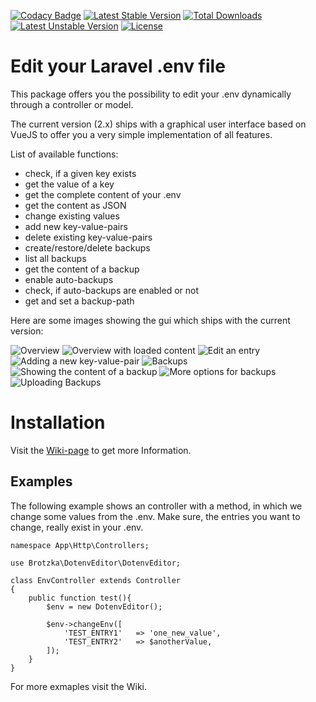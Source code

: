 [![Codacy Badge](https://api.codacy.com/project/badge/Grade/26c13ba0918c42858ec6f94607238baa)](https://www.codacy.com/app/fabianhagen87/laravel-dotenv-editor?utm_source=github.com&utm_medium=referral&utm_content=Brotzka/laravel-dotenv-editor&utm_campaign=badger)
[![Latest Stable Version](https://poser.pugx.org/brotzka/laravel-dotenv-editor/v/stable)](https://packagist.org/packages/brotzka/laravel-dotenv-editor) 
[![Total Downloads](https://poser.pugx.org/brotzka/laravel-dotenv-editor/downloads)](https://packagist.org/packages/brotzka/laravel-dotenv-editor) 
[![Latest Unstable Version](https://poser.pugx.org/brotzka/laravel-dotenv-editor/v/unstable)](https://packagist.org/packages/brotzka/laravel-dotenv-editor) 
[![License](https://poser.pugx.org/brotzka/laravel-dotenv-editor/license)](https://packagist.org/packages/brotzka/laravel-dotenv-editor)

# Edit your Laravel .env file

This package offers you the possibility to edit your .env dynamically through a controller or model. 

The current version (2.x) ships with a graphical user interface based on VueJS to offer you a very simple implementation of all features.

List of available functions:
- check, if a given key exists
- get the value of a key
- get the complete content of your .env
- get the content as JSON
- change existing values
- add new key-value-pairs
- delete existing key-value-pairs
- create/restore/delete backups
- list all backups
- get the content of a backup
- enable auto-backups
- check, if auto-backups are enabled or not
- get and set a backup-path


Here are some images showing the gui which ships with the current version:

![Overview](https://github.com/Brotzka/laravel-dotenv-editor/blob/master/images/screenshot_01.png)
![Overview with loaded content](https://github.com/Brotzka/laravel-dotenv-editor/blob/master/images/screenshot_02.png)
![Edit an entry](https://github.com/Brotzka/laravel-dotenv-editor/blob/master/images/screenshot_08.png)
![Adding a new key-value-pair](https://github.com/Brotzka/laravel-dotenv-editor/blob/master/images/screenshot_03.png)
![Backups](https://github.com/Brotzka/laravel-dotenv-editor/blob/master/images/screenshot_04.png)
![Showing the content of a backup](https://github.com/Brotzka/laravel-dotenv-editor/blob/master/images/screenshot_06.png)
![More options for backups](https://github.com/Brotzka/laravel-dotenv-editor/blob/master/images/screenshot_07.png)
![Uploading Backups](https://github.com/Brotzka/laravel-dotenv-editor/blob/master/images/screenshot_05.png)


# Installation

Visit the [Wiki-page](https://github.com/Brotzka/laravel-dotenv-editor/wiki/Installation) to get more Information.


## Examples

The following example shows an controller with a method, in which we change some values from the .env.
Make sure, the entries you want to change, really exist in your .env.

    namespace App\Http\Controllers;

    use Brotzka\DotenvEditor\DotenvEditor;

    class EnvController extends Controller
    {
        public function test(){
            $env = new DotenvEditor();

            $env->changeEnv([
                'TEST_ENTRY1'   => 'one_new_value',
                'TEST_ENTRY2'   => $anotherValue,
            ]);
        }
    }

For more exmaples visit the Wiki.
